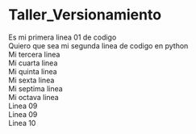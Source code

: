 # Taller_Versionamiento
Es mi primera linea 01 de codigo\
Quiero que sea mi segunda linea de codigo en python\
Mi tercera linea\
Mi cuarta linea\
Mi quinta linea\
Mi sexta linea\
Mi septima linea\
Mi octava linea\
Linea 09\
Linea 09\
Linea 10
